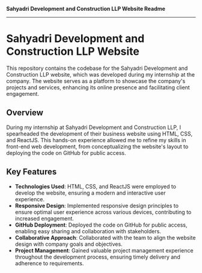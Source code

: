 **Sahyadri Development and Construction LLP Website Readme**

---

# Sahyadri Development and Construction LLP Website

This repository contains the codebase for the Sahyadri Development and Construction LLP website, which was developed during my internship at the company. The website serves as a platform to showcase the company's projects and services, enhancing its online presence and facilitating client engagement.

## Overview

During my internship at Sahyadri Development and Construction LLP, I spearheaded the development of their business website using HTML, CSS, and ReactJS. This hands-on experience allowed me to refine my skills in front-end web development, from conceptualizing the website's layout to deploying the code on GitHub for public access.

## Key Features

- **Technologies Used**: HTML, CSS, and ReactJS were employed to develop the website, ensuring a modern and interactive user experience.
- **Responsive Design**: Implemented responsive design principles to ensure optimal user experience across various devices, contributing to increased engagement.
- **GitHub Deployment**: Deployed the code on GitHub for public access, enabling easy sharing and collaboration with stakeholders.
- **Collaborative Approach**: Collaborated with the team to align the website design with company goals and objectives.
- **Project Management**: Gained valuable project management experience throughout the development process, ensuring timely delivery and adherence to requirements.

